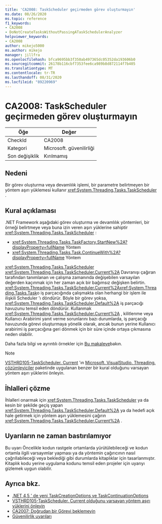 ```yaml
---
title: 'CA2008: TaskScheduler geçirmeden görev oluşturmayın'
ms.date: 08/26/2020
ms.topic: reference
f1_keywords:
- CA2008
- DoNotCreateTasksWithoutPassingATaskSchedulerAnalyzer
helpviewer_keywords:
- CA2008
author: mikejo5000
ms.author: mikejo
manager: jillfra
ms.openlocfilehash: bfca9695bb3f350ab497365dc05352da193606b0
ms.sourcegitcommit: 26178b116cbf7353fee6ca989b8d872114f7b405
ms.translationtype: MT
ms.contentlocale: tr-TR
ms.lasthandoff: 08/31/2020
ms.locfileid: "89220969"
---
```

# <a name="ca2008-do-not-create-tasks-without-passing-a-taskscheduler"></a>CA2008: TaskScheduler geçirmeden görev oluşturmayın

|Öğe|Değer|
|-|-|
|CheckId|CA2008|
|Kategori|Microsoft. güvenilirliği|
|Son değişiklik|Kırılmamış|

## <a name="cause"></a>Nedeni

Bir görev oluşturma veya devamlılık işlemi, bir parametre belirtmeyen bir yöntem aşırı yüklemesi kullanır <xref:System.Threading.Tasks.TaskScheduler> .

## <a name="rule-description"></a>Kural açıklaması

.NET Framework aşağıdaki görev oluşturma ve devamlılık yöntemleri, bir örneği belirtmeye veya buna izin veren aşırı yüklerine sahiptir <xref:System.Threading.Tasks.TaskScheduler> :
- <xref:System.Threading.Tasks.TaskFactory.StartNew%2A?displayProperty=fullName> Yöntem 
- <xref:System.Threading.Tasks.Task.ContinueWith%2A?displayProperty=fullName> Yöntem

<xref:System.Threading.Tasks.TaskScheduler> <xref:System.Threading.Tasks.TaskScheduler.Current%2A> Davranışı çağıran tarafından tanımlanan ve çalışma zamanında değişebilen varsayılan değerden kaçınmak için her zaman açık bir bağımsız değişken belirtin. <xref:System.Threading.Tasks.TaskScheduler.Current%2A><xref:System.Threading.Tasks.Task>o iş parçacığında çalışmakta olan herhangi bir işlem ile ilişkili Scheduler 'ı döndürür. Böyle bir görev yoksa, <xref:System.Threading.Tasks.TaskScheduler.Default%2A> iş parçacığı havuzunu temsil eden döndürür. Kullanmak <xref:System.Threading.Tasks.TaskScheduler.Current%2A> , kilitlenme veya Kullanıcı Arabirimi yanıt verme sorunlarını bazı durumlarda, iş parçacığı havuzunda görevi oluşturmaya yönelik olarak, ancak bunun yerine Kullanıcı arabirimi iş parçacığına geri dönmek için bir süre içinde ortaya çıkmasına neden olabilir.

Daha fazla bilgi ve ayrıntılı örnekler için [Bu makaleye](https://devblogs.microsoft.com/pfxteam/new-taskcreationoptions-and-taskcontinuationoptions-in-net-4-5/)bakın.

> [!NOTE]
> [VSTHRD105-TaskScheduler. Current](https://github.com/microsoft/vs-threading/blob/master/doc/analyzers/VSTHRD105.md) 'ın [Microsoft. VisualStudio. Threading. çözümleyiciler](https://www.nuget.org/packages/Microsoft.VisualStudio.Threading.Analyzers) paketinde uygulanan benzer bir kural olduğunu varsayan yöntem aşırı yüklerini önleyin.

## <a name="how-to-fix-violations"></a>İhlalleri çözme

İhlalleri onarmak için <xref:System.Threading.Tasks.TaskScheduler> ya da kesin bir şekilde geçiş yapan <xref:System.Threading.Tasks.TaskScheduler.Default%2A> ya da hedefi açık hale getirmek için yöntem aşırı yüklemesini çağırın <xref:System.Threading.Tasks.TaskScheduler.Current%2A> .

## <a name="when-to-suppress-warnings"></a>Uyarıların ne zaman bastırılamıyor

Bu uyarı Öncelikle kodun rastgele ortamlarda yürütülebileceği ve kodun ortamla ilgili varsayımlar yapması ya da yöntemin çağırıcının nasıl çağrıllabileceği veya beklediği gibi durumlarda kitaplıklar için tasarlanmıştır. Kitaplık kodu yerine uygulama kodunu temsil eden projeler için uyarıyı gizlemek uygun olabilir.

## <a name="see-also"></a>Ayrıca bkz.

- [.NET 4,5 ' de yeni TaskCreationOptions ve TaskContinuationOptions](https://devblogs.microsoft.com/pfxteam/new-taskcreationoptions-and-taskcontinuationoptions-in-net-4-5/)
- [VSTHRD105-TaskScheduler. Current olduğunu varsayan yöntem aşırı yüklerini önleyin](https://github.com/microsoft/vs-threading/blob/master/doc/analyzers/VSTHRD105.md)
- [CA2007: Doğrudan bir Görevi beklemeyin](ca2007.md)
- [Güvenilirlik uyarıları](reliability-warnings.md)
